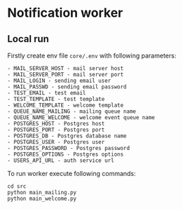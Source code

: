 # Notification worker

## Local run
Firstly create env file `core/.env` with following parameters:

```dotenv
- MAIL_SERVER_HOST - mail server host
- MAIL_SERVER_PORT - mail server port
- MAIL_LOGIN - sending email user
- MAIL_PASSWD - sending email password
- TEST_EMAIL - test email
- TEST_TEMPLATE - test template
- WELCOME_TEMPLATE - welcome template
- QUEUE_NAME_MAILING - mailing queue name
- QUEUE_NAME_WELCOME - welcome event queue name
- POSTGRES_HOST - Postgres host
- POSTGRES_PORT - Postgres port
- POSTGRES_DB - Postgres database name
- POSTGRES_USER - Postgres user
- POSTGRES_PASSWORD - Postgres password
- POSTGRES_OPTIONS - Postgres options
- USERS_API_URL - auth service url
```

To run worker execute following commands:
```shell
cd src
python main_mailing.py
python main_welcome.py
```
